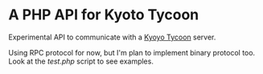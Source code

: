 A PHP API for Kyoto Tycoon
==========================

Experimental API to communicate with a [Kyoyo Tycoon](http://fallabs.com/kyototycoon/) server.

Using RPC protocol for now, but I'm plan to implement binary protocol too.
Look at the _test.php_ script to see examples.
